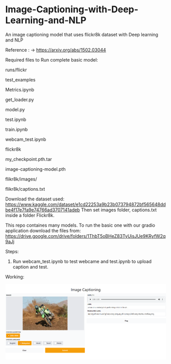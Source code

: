 # Image-Captioning-with-Deep-Learning-and-NLP
An image captioning model that uses flickr8k dataset with Deep learning and NLP

Reference : -> https://arxiv.org/abs/1502.03044

Required files to Run complete basic model:

runs/flickr

test_examples

Metrics.ipynb

get_loader.py

model.py

test.ipynb

train.ipynb

webcam_test.ipynb

flickr8k

my_checkpoint.pth.tar

image-captioning-model.pth

flikr8k/images/

flikr8k/captions.txt

Download the dataset used: https://www.kaggle.com/dataset/e1cd22253a9b23b073794872bf565648ddbe4f17e7fa9e74766ad3707141adeb Then set images folder, captions.txt inside a folder Flickr8k.

This repo containes many models. To run the basic one with our gradio application download the files from:
https://drive.google.com/drive/folders/1ThbT5oBHeZ83TyUisJUe9KRyfW2q9aJj


Steps:

1. Run webcam_test.ipynb to test webcame and test.ipynb to upload caption and test.

Working:

![Gradio Running Image Captioning Code](gradio.png)
